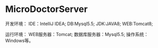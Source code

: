 # MicroDoctorServer
开发环境：
IDE：IntelliJ IDEA;
DB:Mysql5.5;
JDK:JAVA8;
WEB:Tomcat8;



运行环境：
WEB服务器：Tomcat;
数据库服务器：Mysql5.5;
操作系统：Windows等。

